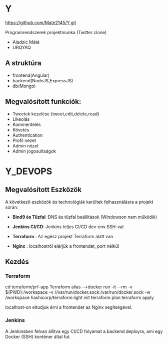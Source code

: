 # Y
https://github.com/Mate2145/Y.git

Programrendszerek projektmunka (Twitter clone)

* Aladzic Máté
* URQYAQ

## A struktúra
* frontend(Angular)
* backend(NodeJS,ExpressJS)
* db(Mongo)

## Megvalósított funkciók:
* Tweetek kezelése (tweet,edit,delete,read)
* Likeolás
* Kommentelés
* Követés
* Authentication
* Profil nézet
* Admin nézet
* Admin jogosultságok


# Y_DEVOPS


## Megvalósított Eszközök
A következő eszközök és technológiák kerültek felhasználásra a projekt során:

- **Bind9 és Tűzfal**: DNS és tűzfal beállítások (Windowson nem működik)

- **Jenkins CI/CD**: Jenkins teljes CI/CD dev-env SSH-val 

- **Terraform** : Az egész projekt Terraform alatt van

- **Nginx** : localhostról elérjük a frontendet, port nélkül

## Kezdés

### Terraform
cd terraform/prf-app
Terraform alias -->docker run -it --rm -v ${PWD}:/workspace -v //var/run/docker.sock:/var/run/docker.sock  -w /workspace hashicorp/terraform:light init
terraform plan
terraform apply

localhost-on eltudjuk érni a frontendet az Nginx segítségével.

### Jenkins

A Jenkinsben felvan állítva egy CI/CD folyamat a backend deployra, ami egy Docker (SSH) konténer által fut.






